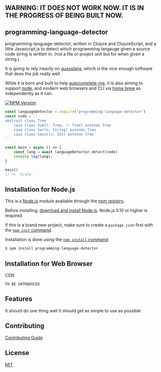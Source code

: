 ## WARNING: IT DOES NOT WORK NOW. IT IS IN THE PROGRESS OF BEING BUILT NOW.

## programming-language-detector

programming-language-detector, written in Clojure and ClojureScript, and a little Javascript,is to detect which programming langauge given a source code string is written in.
(not a file or project unit but for when given a string.)

It is going to rely heavily on [guesslang](https://github.com/yoeo/guesslang), which is the nice enough software that does the job really well.

While it is born and built to help [autocomplete-me](http://autocomplete-me.com), it is also aiming to support [node](http://nodejs.org), and modern web browsers and CLI via [home brew](https://brew.sh) as independently as it can.

[![NPM Version][npm-image]][npm-url]

```javascript
const languageDetector = require("programming-language-detector")
const code = `'
abstract class Tree
	case class Sum(l: Tree, r: Tree) extends Tree
	case class Var(n: String) extends Tree
	case class Const(v: Int) extends Tree
'`

const main = async () => {
	const lang = await languageDetector.detect(code)
	console.log(lang);
}

main()
// => 'Scala'
```

## Installation for Node.js

This is a [Node.js](https://nodejs.org/en/) module available through the
[npm registry](https://www.npmjs.com/).

Before installing, [download and install Node.js](https://nodejs.org/en/download/).
Node.js 0.10 or higher is required.

If this is a brand new project, make sure to create a `package.json` first with
the [`npm init` command](https://docs.npmjs.com/creating-a-package-json-file).

Installation is done using the
[`npm install` command](https://docs.npmjs.com/getting-started/installing-npm-packages-locally):

```bash
$ npm install programming-language-detector
```

## Installation for Web Browser 

CDN

```
TO BE INTRODUCED
```

## Features

It should do one thing well
It should get as simple to use as possible

## Contributing

[Contributing Guide](Contributing.md)

## License

  [MIT](LICENSE)

[npm-image]: https://img.shields.io/npm/v/express.svg
[npm-url]: https://npmjs.org/package/express